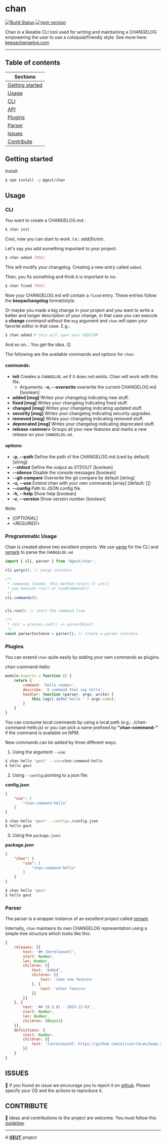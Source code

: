 # chan

[![Build Status](https://travis-ci.org/geut/chan.svg?branch=master)](https://travis-ci.org/geut/chan)
[![npm version](https://badge.fury.io/js/%40geut%2Fchan.svg)](https://badge.fury.io/js/%40geut%2Fchan)

Chan is a likeable CLI tool used for writing and maintaining a CHANGELOG empowering the user to use a coloquial/friendly style.
See more here: [keepachangelog.com](http://keepachangelog.com/)

____

## Table of contents
Sections |
--- |
[Getting started](#install) |
[Usage](#usage) |
[CLI](#cli) |
[API](#api) |
[Plugins](#plugins) |
[Parser](#parser) |
[Issues](#issues) |
[Contribute](#contribute) |

## <a name="install"></a> Getting started

Install:

```bash
$ npm install -g @geut/chan
```

## <a name="usage"></a> Usage

### <a name="cli"></a> CLI

You want to create a CHANGELOG.md :

```bash
$ chan init
```
Cool, now you can start to work. I.e.: _add/fix/etc_.

Let's say you add something important to your project:
```bash
$ chan added [MSG]
```
This will modify your changelog. Creating a new entry called `added`.

Then, you fix something and think it is important to no:
```bash
$ chan fixed [MSG]
```
Now your CHANGELOG.md will contain a `fixed` entry. These entries follow the **keepachangelog** format/style.

Or maybe you made a big change in your project and you want to write a better and longer description of your change, in that case you can execute a **change** command without the `msg` argument and `chan` will open your favorite editor in that case.
E.g.:
```bash
$ chan added # this will open your $EDITOR
```

And so on... You get the idea. :wink:


The following are the available commands and options for `chan`:

#### commands:

  - **init**               Creates a `CHANGELOG.md` if it does not exists. Chan will work with this file.
    - Arguments:
       **-o, --overwrite**  overwrite the current CHANGELOG.md [boolean]
  - **added [msg]**       Writes your changelog indicating new stuff.
  - **fixed [msg]**       Writes your changelog indicating fixed stuff.
  - **changed [msg]**     Writes your changelog indicating updated stuff.
  - **security [msg]**    Writes your changelog indicating security upgrades.
  - **removed [msg]**     Writes your changelog indicating removed stuff.
  - **deprecated [msg]**  Writes your changelog indicating deprecated stuff.
  - **release \<semver\>**  Groups all your new features and marks a new release on your `CHANGELOG.md`.

#### options:

  - **-p, --path**     Define the path of the CHANGELOG.md (cwd by default)   [string]
  - **--stdout**       Define the output as STDOUT                           [boolean]
  - **--silence**      Disable the console messages                          [boolean]
  - **--git-compare**  Overwrite the git compare by default                   [string]
  - **-u, --use**      Extend chan with your own commands        [array] [default: []]
  - **--config**       Path to JSON config file
  - **-h, --help**     Show help                                             [boolean]
  - **-v, --version**  Show version number                                   [boolean]

Note:
- [_OPTIONAL_]
- <_REQUIRED_>


### <a name="api"></a> Programmatic Usage
Chan is created above two excellent projects. We use [yargs](http://yargs.js.org/) for the CLI and [remark](http://remark.js.org/) to parse the `CHANGELOG.md`

```javascript
import { cli, parser } from '@geut/chan';

cli.yargs(); // yargs instance

/**
 * commands loaded, this method return [] until
 * you execute run() or loadCommands()
 */
cli.commands();


cli.run(); // start the command line

/**
 * (dir = process.cwd()) => parserObject
 */
const parserInstance = parser(); // create a parser instance

```

### <a name="plugins"></a> Plugins

You can extend `chan` quite easily by adding your own commands as plugins.

chan-command-hello:
```javascript
module.exports = function () {
    return {
        command: 'hello <name>',
        describe: 'A command that say hello',
        handler: function (parser, argv, write) {
            this.log().info('hello ' + argv.name);
        }
    }
}
```

You can consume local commands by using a local path (e.g.: ./chan-command-hello.js) or you can pick a name prefixed by **"chan-command-"** if the command is available on NPM.

New commands can be added by three different ways.

1. Using the argument `--use`:

```bash
$ chan hello 'geut' --use=chan-command-hello
$ hello geut
```


2. Using `--config` pointing to a json file:

**config.json**
```json
{
    "use": [
        "chan-command-hello"
    ]
}
```

```bash
$ chan hello 'geut' --config=./config.json
$ hello geut
```

3. Using the `package.json`:

**package.json**
```json
{
    "chan": {
        "use": [
            "chan-command-hello"
        ]
    }
}
```

```bash
$ chan hello 'geut'
$ hello geut
```

### <a name="parser"></a> Parser

The parser is a wrapper instance of an excellent project called [remark](https://github.com/wooorm/remark).

Internally, `chan` maintains its own CHANGELOG representation using a simple tree structure which looks like this:

```javascript
{
    releases: [{
        text: '## [Unreleased]',
        start: Number,
        len: Number,
        children: [{
            text: 'Added',
            children: [{
                text: 'some new feature'
            }, {
                text: 'other feature'
            }]
        }]
    }, {
        text: '## [0.3.0] - 2015-12-03',
        start: Number,
        len: Number,
        children: [Object]
    }],
    definitions: {
        start: Number,
        children: [{
            text: '[unreleased]: https://github.com/olivierlacan/keep-a-changelog/compare/v0.3.0...HEAD'
        }]
    }
}
```

## <a name="issues"></a> ISSUES

:bug: If you found an issue we encourage you to report it on [github](https://github.com/geut/chan/issues). Please specify your OS and the actions to reproduce it.

## <a name="contribute"></a> CONTRIBUTE

:busts_in_silhouette: Ideas and contributions to the project are welcome. You must follow this [guideline](https://github.com/geut/chan/blob/master/CONTRIBUTING.md).
___

A [**GEUT**](http://geutstudio.com/) project
